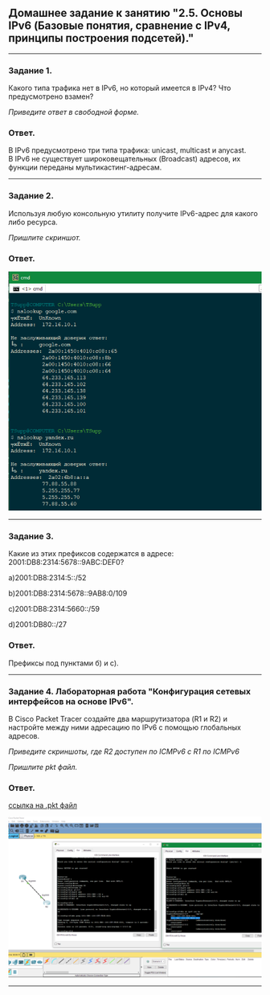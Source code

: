 ## Домашнее задание к занятию "2.5. Основы IPv6 (Базовые понятия, сравнение с IPv4, принципы построения подсетей)."

---  

### Задание 1.

Какого типа трафика нет в IPv6, но который имеется в IPv4? Что предусмотрено взамен?

*Приведите ответ в свободной форме.*

### Ответ.  

В IPv6 предусмотрено три типа трафика: unicast, multicast и anycast.  
В IPv6 не существует широковещательных (Broadcast) адресов, их функции переданы мультикастинг-адресам.

---

### Задание 2.

Используя любую консольную утилиту получите IPv6-адрес для какого либо ресурса.

*Пришлите скриншот.*

### Ответ.  

![nslookup](pic/nslookup.png) 

---  

### Задание 3.

Какие из этих префиксов содержатся в адресе: 2001:DB8:2314:5678::9ABC:DEF0?

a)2001:DB8:2314:5::/52

b)2001:DB8:2314:5678::9AB8:0/109

c)2001:DB8:2314:5660::/59

d)2001:DB80::/27

### Ответ.  

Префиксы под пунктами б) и с).

---  

### Задание 4. Лабораторная работа "Конфигурация сетевых интерфейсов на основе IPv6".

В Cisco Packet Tracer создайте два маршрутизатора (R1 и R2) и настройте между ними адресацию по IPv6 с помощью глобальных адресов.

*Приведите скриншоты, где R2 доступен по ICMPv6 с R1 по ICMPv6*

*Пришлите pkt файл.*

### Ответ.  

[ссылка на .pkt файл](https://disk.yandex.ru/d/skVsAKW0iXEzdA)  

![pingipv6](pic/pingipv6.png)  

---
